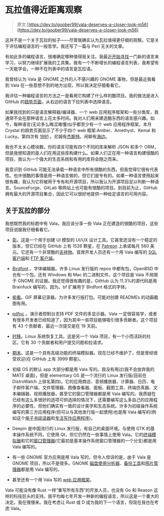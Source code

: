 # 瓦拉值得近距离观察

> 原文:[https://dev.to/goober99/vala-deserves-a-closer-look-m56](https://dev.to/goober99/vala-deserves-a-closer-look-m56)

这并不是一个关于瓦拉的帖子——尽管我确实认为瓦拉值得更仔细的观察。它是关于评估编程语言的一般哲学。我还写了一篇与 Perl 无关的文章。

有如此多的编程语言，很难确定哪种值得我关注。我最近[开始寻找](https://dev.to/goober99/right-tool-for-the-job-but-chances-are-the-right-tool-is-perl-ck8#so-many-tools-to-choose-from)一门新的语言来学习，以努力继续扩展我的工具集。我有一个不断增长的编程语言列表，我希望有一天能学会。一种不在列表中的语言是瓦拉语。

我曾经认为 Vala 是 GNOME 之外的人不感兴趣的 GNOME 事物，但是最近我看到 Vala 在一些意想不到的地方出现，所以我决定仔细看看它。

我评估一种编程语言的方法之一是看用它构建了什么样的酷项目。我的做法是进入 GitHub 的[趋势页面](https://github.com/trending)，从右边的语言下拉列表中选择语言。

如果我找到的只是语言解释器/编译器、一个 web 应用程序框架和一些分类库，我通常不会在那种语言上花太多时间。我对人们用来建造酷东西的语言感兴趣。如今，每种语言(无论多么晦涩难懂)似乎都至少有一个 web 应用程序框架。本月 Crystal 的趋势页面显示了不少于四个 web 框架:Amber、Amethyst、Kemal 和 Lucky。第四次有 [1991](https://www.1-9-9-1.com/) 。尼姆有[杰斯特](https://github.com/dom96/jester)。闲聊有[海边](https://en.wikipedia.org/wiki/Seaside_(software))。

我也不太关心模块数。你的语言可能有四个不同的库来解析 JSON 和多个 ORM，但是我想知道的是人们在用这些库构建什么。如果人们正在用一种语言构建很酷的项目，我认为一个强大的生态系统和有用的库将会随之而来。

我意识到 GitHub 可能无法承载一种语言中所有很酷的东西，但我觉得它很有代表性。也许很酷的事情是用一种语言做的，但它们是专有的。如果一种语言使用起来很有趣，我认为它将被用于专有和开源项目，所以我认为开源项目足以判断一种语言。SourceForge、GitLab 等网站上也可能有很酷的项目。到目前为止，GitHub 拥有最大的开源项目集合，因此它可以很好地提供一种给定语言的可用内容。

## [](#the-part-about-vala)关于瓦拉的部分

我想既然我的标题中有 Vala，我应该分享一些 Vala 正在建造的很酷的项目，这些项目说服我仔细看看它。

*   [彰](https://github.com/akiraux/Akira)。这是一个用于创建 UI 模型的 UI/UX 设计工具。它甚至还没有一个稳定的版本，但它已经在 GitHub 上有 1526 颗星，在 [Patreon](https://www.patreon.com/akiraux) 上承诺每月 560 美元。它还有一个非常酷的[吉祥物](https://github.com/akiraux/Akira#official-mascot)。首席开发人员还有一个用 Vala 编写的 [SQL 客户端](https://github.com/Alecaddd/sequeler)和 [FTP 客户端](https://github.com/Alecaddd/taxi)。

*   [Birdfont](https://github.com/johanmattssonm/birdfont) 。字体编辑器。许多 Linux 发行版的 repos 中都有包，OpenBSD 中也有一个包。还有 Windows 和 Mac 的二进制文件。这个项目是 Vala 不局限于 GNOME 的证据。我还觉得很有趣的是，GitHub 认为 11.3%的源代码是用 Brainfuck 编写的，因为。bf 扩展用于 Birdfont 格式的字体。

*   [偷看](https://github.com/phw/peek)。GIF 屏幕记录器。为许多发行版打包。可能对创建 READMEs 的动画截图有用。

*   [pdfpc](https://github.com/pdfpc/pdfpc) 。演示者控制台支持 PDF 文件的多显示器。Vala 一定很容易学，或者有很多开发者已经知道了，因为其中一些项目能够吸引很多贡献者。这个项目有 43 个贡献者，最近一次提交是在 19 天前。

*   [时移](https://github.com/teejee2008/timeshift)。Linux 系统恢复工具。这是另一个 Vala 项目，有一个小而活跃的社区。它有 30 个贡献者和用户提交问题和拉请求。

*   [期末](https://github.com/p-e-w/finalterm)。这是一个具有高级功能的终端模拟器。现在已经不维护了，但是曾经很受欢迎(在 GitHub 上有 3999 颗星)。

*   初级 OS 的默认 app 大部分都是用 Vala 写的。我没有用过(我不会放弃我的 MATE 桌面)，但是 elementary OS 是一个流行的 Linux 发行版(目前在 DistroWatch 上排名第四)。它的应用商店、音频播放器、计算器、日历、电子邮件客户端、文件管理器、图像查看器、面板、截图工具、终端仿真器、文本编辑器、视频播放器，甚至它的窗口管理器都是用 Vala 编写的。我质疑在已经有这么多很好的选项可供选择的情况下，还需要编写这么多自己的应用程序的必要性，但他们确实有一致的设计美学和生态系统。许多为初级操作系统编写的第三方应用程序(但可以与其他发行版一起使用)也是用 Vala 编写的(例如这个[电子书阅读器](https://github.com/babluboy/bookworm)和[专注写作应用程序](https://github.com/lainsce/quilter))。

*   Deepin 是中国流行的 Linux 发行版，有自己的桌面环境。与使用 GTK 的基本操作系统不同，它使用 Qt，但它仍然在一些事情上使用 Vala。它的[终端模拟器](https://github.com/linuxdeepin/deepin-terminal)和它的[窗口管理器](https://github.com/linuxdeepin/deepin-wm)(它最初是基本操作系统窗口管理器的一个分支)都是用 Vala 编写的。

*   有一些 GNOME 官方应用是用 Vala 写的，但令人惊讶的是，由于 Vala 是 GNOME 项目，所以不是很多。GNOME [磁盘使用分析器](https://gitlab.gnome.org/GNOME/baobab/)、[备份工具](https://gitlab.gnome.org/World/deja-dup)和[照片管理器](https://gitlab.gnome.org/GNOME/shotwell)都是用 Vala 编写的。

*   甚至还有一个用 Vala 写的 [web 应用框架](https://github.com/valum-framework/valum)。

Vala 可能没有像 Rust 一样“重写所有东西”的开发人员，也没有 Go 和 Reason 这样的科技巨头的支持。我平均每七年开发一种新的编程语言，所以这是一个重大的决定。我在慢慢来。我在考虑让 Rust 或 D 成为我的下一个语言，但现在我也在考虑 Vala。